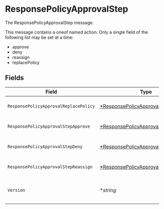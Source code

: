 # ResponsePolicyApprovalStep

The ResponsePolicyApprovalStep message.

This message contains a oneof named action. Only a single field of the following list may be set at a time:
  - approve
  - deny
  - reassign
  - replacePolicy



## Fields

| Field                                                                                                           | Type                                                                                                            | Required                                                                                                        | Description                                                                                                     |
| --------------------------------------------------------------------------------------------------------------- | --------------------------------------------------------------------------------------------------------------- | --------------------------------------------------------------------------------------------------------------- | --------------------------------------------------------------------------------------------------------------- |
| `ResponsePolicyApprovalReplacePolicy`                                                                           | [*ResponsePolicyApprovalReplacePolicy](../../models/shared/responsepolicyapprovalreplacepolicy.md)              | :heavy_minus_sign:                                                                                              | The ResponsePolicyApprovalReplacePolicy message.                                                                |
| `ResponsePolicyApprovalStepApprove`                                                                             | [*ResponsePolicyApprovalStepApprove](../../models/shared/responsepolicyapprovalstepapprove.md)                  | :heavy_minus_sign:                                                                                              | The ResponsePolicyApprovalStepApprove message.                                                                  |
| `ResponsePolicyApprovalStepDeny`                                                                                | [*ResponsePolicyApprovalStepDeny](../../models/shared/responsepolicyapprovalstepdeny.md)                        | :heavy_minus_sign:                                                                                              | The ResponsePolicyApprovalStepDeny message.                                                                     |
| `ResponsePolicyApprovalStepReassign`                                                                            | [*ResponsePolicyApprovalStepReassign](../../models/shared/responsepolicyapprovalstepreassign.md)                | :heavy_minus_sign:                                                                                              | The ResponsePolicyApprovalStepReassign message.                                                                 |
| `Version`                                                                                                       | **string*                                                                                                       | :heavy_minus_sign:                                                                                              | version contains the constant value "v1". Future versions of the Webhook Response<br/> will use a different string. |